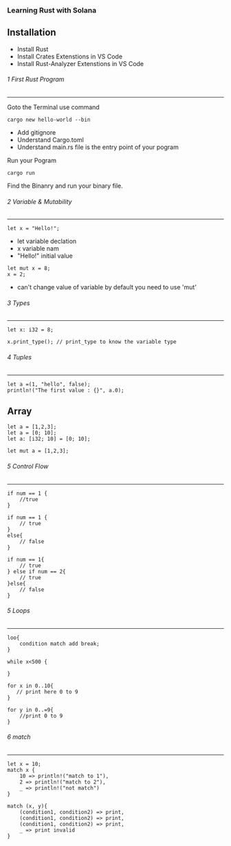 ### Learning Rust with Solana

Installation
-------------
- Install Rust
- Install Crates Extenstions in VS Code
- Install Rust-Analyzer Extenstions in VS Code

###### 1 First Rust Program
-----------------------------
Goto the Terminal use command
```
cargo new hello-world --bin
```

- Add gitignore
- Understand Cargo.toml
- Understand main.rs file is the entry point of your pogram

Run your Pogram
```
cargo run
```

Find the Binanry and run your binary file.

###### 2 Variable & Mutability 
-------------------------------
```
let x = "Hello!";
```
- let variable declation
- x variable nam
- "Hello!" initial value

```
let mut x = 8;
x = 2;
```
- can't change value of variable by default you need to use 'mut'

###### 3 Types 
---------------
```
let x: i32 = 8;

x.print_type(); // print_type to know the variable type
```
###### 4 Tuples 
----------------
```
let a =(1, "hello", false);
println!("The first value : {}", a.0);
```

Array
-----
```
let a = [1,2,3];
let a = [0; 10];
let a: [i32; 10] = [0; 10];

let mut a = [1,2,3];
```

###### 5 Control Flow 
----------------------

```
if num == 1 {
    //true
}
```

```
if num == 1 {
    // true
}
else{
    // false
}
```

```
if num == 1{
    // true
} else if num == 2{
    // true
}else{
    // false
}
```

###### 5 Loops
---------------

```
loo{
    condition match add break;
}
```

```
while x<500 {

}
```

```
for x in 0..10{
   // print here 0 to 9
}
```

```
for y in 0..=9{
    //print 0 to 9
}
```

###### 6 match
---------------
```
let x = 10;
match x {
    10 => println!("match to 1"),
    2 => println!("match to 2"),
    _ => println!("not match")
}
```

```
match (x, y){
    (condition1, condition2) => print,
    (condition1, condition2) => print,
    (condition1, condition2) => print,
    _ => print invalid
}
```